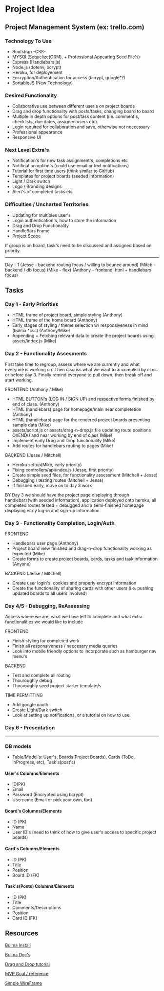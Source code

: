 # Project Idea
## Project Management System (ex: trello.com)
### Technology To Use
* Bootstrap -CSS-  
* MYSQl (Sequelize(ORM), + Professional Appearing Seed File's)
* Express (Handlebars.js)
* Node.js (dotenv, bcrypt)
* Heroku, for deployement
* Encryption/Authentication for access (bcrypt, google*?)
* SortableJS (New Technology)

### Desired Functionality
* Collaborative use between different user's on project boards
* Drag and drop functionality with posts/tasks, changing board to board
* Multiple in depth options for post/task content (i.e. comment's, checklists, due dates, assigned users etc)
* Login required for collaboration and save, otherwise not neccessary
* Professional appearance 
* Responsive UI

### Next Level Extra's
* Notification's for new task assignment's, completions etc
* Notification option's (could use email or text notifications)
* Tutorial for first time users (think similar to GitHub) 
* Templates for project boards (seeded information)
* Light / Dark switch
* Logo / Branding designs
* Alert's of completed tasks etc

### Difficulties / Uncharted Territories
* Updating for multiples user's 
* Login authentication's, how to store the information
* Drag and Drop Functionality
* HandleBars Frame
* Project Scope


If group is on board, task's need to be discussed and assigned based on priority.

---
Day - 1 
(Jesse - backend routing focus / willing to bounce around)
(Mitch - backend / db focus)
(Mike - flex)
(Anthony - frontend, html + handlebars focus)

## Tasks 
### Day 1 - Early Priorities
<!-- * Wire Framing, keeping mobile friendly in mind *(Mike - before class) -->
* HTML frame of project board, simple styling (Anthony)
* HTML frame of the home board (Anthony)
* Early stages of styling / theme selection w/ responsiveness in mind (bulma *css) (Anthony/Mike)
* Appending + Fetching relevant data to create the project boards using assets/index.js (Mike)
<!-- * Model mapping (Users, Projects, Cards, Posts, Comments) *(Mitch) -->
<!-- * API Routing (Jesse) -->
<!-- * Create server.js *(Mitch) -->

### Day 2 - Functionality Assesments
First take time to regroup, assess where we are currently and what everyone is working on. 
Then discuss what we want to accomplish by class or before day 3. 
Finally remind everyone to pull down, then break off and start working.

FRONTEND (Anthony / Mike)
* HTML BUTTON's (LOG IN / SIGN UP) and respective forms finished by end of class. (Anthony)
* HTML (handlebars) page for homepage/main near completetion (Anthony)
* HTML (handlebars) page for the rendered project boards presenting sample data (Mike)
* assets/script.js or assets/drag-n-drop.js file updating route positions OnEND() and near working by end of class (Mike) 
* Implement early Drag and Drop functionality (Mike)
* Add routes for handlebars routing to pages (Mike)

BACKEND (Jesse / Mitchell)
* Heroku settup(Mike, early priority)
* Fixing controllers/api/index.js (Jesse, first priority)
* Create simple seed files, for functionality assessment (Mitchell + Jesse)
* Debugging / testing routes (Mitchell + Jesse)
* If finished early, move on to day 3 work 

BY Day 3 we should have the project page displaying through handlebars(with seeded information), application deployed onto heroku, all completed routes tested + debugged and a semi-finished homepage displaying early log-in and sign-up information.


### Day 3 - Functionality Completion, Login/Auth
FRONTEND 
* Handlebars user page (Anthony)
* Project board view finished and drag-n-drop functionality working as expected (Mike)
* Create forms to create project boards, cards, tasks and task information (Anyone)

BACKEND (Jesse / Mitchell)
* Create user login's, cookies and properly encrypt information
* Create the functionality of sharing cards with other users (i.e. pushing updated boards to all users involved)


### Day 4/5 - Debugging, ReAssessing
Access where we are, what we have left to complete and what extra functionalities we would like to include

FRONTEND
* Finish styling for completed work
* Finish all responsiveness / neccesary media queries
* Look into mobile friendly options to incorporate such as hamburger nav menu's

BACKEND
* Test and complete all routing 
* Thouroughly debug 
* Thouroughly seed project starter template/s

TIME PERMITTING
* Add google oauth
* Create Light/Dark switch
* Look at setting up notifications, or a tutorial on how to use.

### Day 6 - Presentation 

---

### DB models
* Table/Model's: User's, Boards(Project Boards), Cards (ToDo, InProgress, etc), Task's(post's)

#### User's Columns/Elements
* ID(PK)
* Email
* Password (Encrypted using bcrypt)
* Username (Email or pick your own, tbd)

#### Board's Columns/Elements
* ID (PK)
* Name
* User ID's (need to think of how to give user's access to specific project boards)

#### Card's Columns/Elements
* ID (PK) 
* Title
* Position
* Board ID (FK)

#### Task's(Posts) Columns/Elements
* ID (PK)
* Title
* Comments/Descriptions
* Position
* Card ID (FK)







## Resources
[Bulma Install](https://bulma.io/documentation/customize/with-webpack/)

[Bulma Doc's](https://bulma.io/documentation/)

[Drag and Drop tutorial](https://www.youtube.com/watch?v=OHTudicK7nY)

[MVP Goal / reference](https://kanbanflow.com/)

[Simple WireFrame](https://docs.google.com/presentation/d/1TeOepEL9TuoyOichqtosXRYTOqUkCyeTl7oAkW3Yi5U/edit?usp=sharing)
